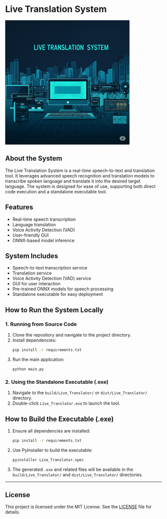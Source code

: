 # Live Translation System

<a>
  <img src="/public/lt.jpeg" width="400" />
</a>

## About the System

The Live Translation System is a real-time speech-to-text and translation tool. It leverages advanced speech recognition and translation models to transcribe spoken language and translate it into the desired target language. The system is designed for ease of use, supporting both direct code execution and a standalone executable tool.

## Features
- Real-time speech transcription
- Language translation
- Voice Activity Detection (VAD)
- User-friendly GUI
- ONNX-based model inference

## System Includes
- Speech-to-text transcription service
- Translation service
- Voice Activity Detection (VAD) service
- GUI for user interaction
- Pre-trained ONNX models for speech processing
- Standalone executable for easy deployment

## How to Run the System Locally

### 1. Running from Source Code

1. Clone the repository and navigate to the project directory.
2. Install dependencies:
   ```bash
   pip install -r requirements.txt
   ```
3. Run the main application:
   ```bash
   python main.py
   ```

### 2. Using the Standalone Executable (.exe)

1. Navigate to the `build/Live_Translator/` or `dist/Live_Translator/` directory.
2. Double-click `Live_Translator.exe` to launch the tool.

## How to Build the Executable (.exe)

1. Ensure all dependencies are installed:
   ```bash
   pip install -r requirements.txt
   ```
2. Use PyInstaller to build the executable:
   ```bash
   pyinstaller Live_Translator.spec
   ```
3. The generated `.exe` and related files will be available in the `build/Live_Translator/` and `dist/Live_Translator/` directories.

---

## License

This project is licensed under the MIT License. See the [LICENSE](./LICENSE) file for details.

